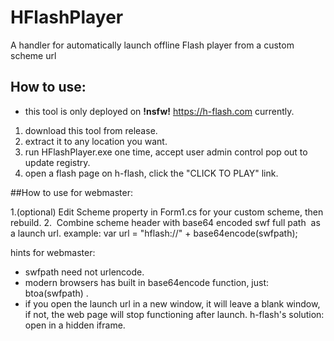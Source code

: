 # HFlashPlayer

A handler for automatically launch offline Flash player from a custom scheme url


## How to use:

* this tool is only deployed on __!nsfw!__ https://h-flash.com currently.

1. download this tool from release.
2. extract it to any location you want.
3. run HFlashPlayer.exe one time, accept user admin control pop out to update registry.
4. open a flash page on h-flash, click the "CLICK TO PLAY" link.


##How to use for webmaster:

1.(optional) Edit Scheme property in Form1.cs for your custom scheme, then rebuild.
2.  Combine scheme header with base64 encoded swf full path  as a launch url.
example: var url = "hflash://" + base64encode(swfpath);

hints for webmaster:
* swfpath need not urlencode.
* modern browsers has built in base64encode function, just: btoa(swfpath) .
* if you open the launch url in a new window, it will leave a blank window, if not, the web page will stop functioning after launch. h-flash's solution: open in a hidden iframe.
